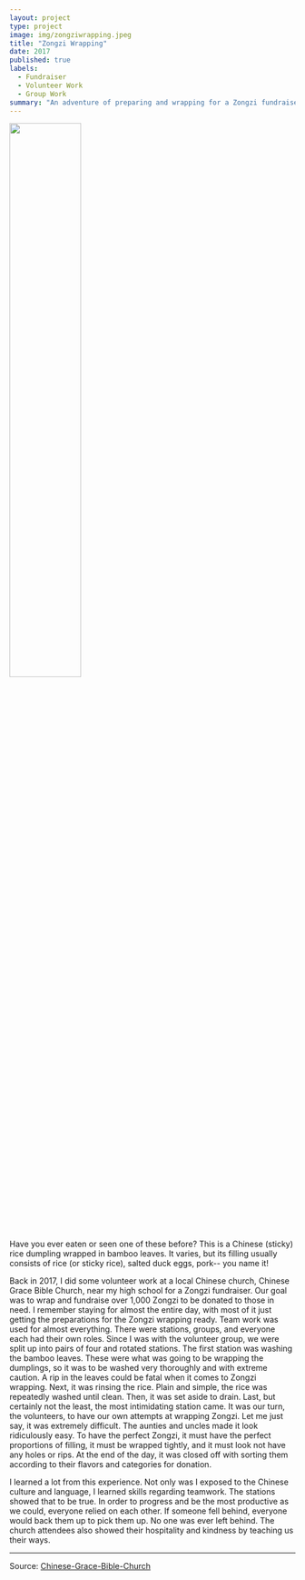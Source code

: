 ```yaml
---
layout: project
type: project
image: img/zongziwrapping.jpeg
title: "Zongzi Wrapping"
date: 2017
published: true
labels:
  - Fundraiser
  - Volunteer Work
  - Group Work
summary: "An adventure of preparing and wrapping for a Zongzi fundraiser"
---
```


<img src="https://user-images.githubusercontent.com/122927921/216554069-8fef5e69-146f-4285-b3d4-2b8315ac9992.jpeg" width="50%" height="50%">

Have you ever eaten or seen one of these before?
This is a Chinese (sticky) rice dumpling wrapped in bamboo leaves. It varies, but its filling usually consists of rice (or sticky rice), salted duck eggs, pork-- you name it! 

Back in 2017, I did some volunteer work at a local Chinese church, Chinese Grace Bible Church, near my high school for a Zongzi fundraiser. Our goal was to wrap and fundraise over 1,000 Zongzi to be donated to those in need. I remember staying for almost the entire day, with most of it just getting the preparations for the Zongzi wrapping ready. Team work was used for almost everything. There were stations, groups, and everyone each had their own roles. Since I was with the volunteer group, we were split up into pairs of four and rotated stations. The first station was washing the bamboo leaves. These were what was going to be wrapping the dumplings, so it was to be washed very thoroughly and with extreme caution. A rip in the leaves could be fatal when it comes to Zongzi wrapping. Next, it was rinsing the rice. Plain and simple, the rice was repeatedly washed until clean. Then, it was set aside to drain. Last, but certainly not the least, the most intimidating station came. It was our turn, the volunteers, to have our own attempts at wrapping Zongzi. Let me just say, it was extremely difficult. The aunties and uncles made it look ridiculously easy. To have the perfect Zongzi, it must have the perfect proportions of filling, it must be wrapped tightly, and it must look not have any holes or rips. At the end of the day, it was closed off with sorting them according to their flavors and categories for donation.

I learned a lot from this experience. Not only was I exposed to the Chinese culture and language, I learned skills regarding teamwork. The stations showed that to be true. In order to progress and be the most productive as we could, everyone relied on each other. If someone fell behind, everyone would back them up to pick them up. No one was ever left behind. The church attendees also showed their hospitality and kindness by teaching us their ways. 

<hr>

Source: <a href="https://cgbconline.net/"><i class="large github icon "></i>Chinese-Grace-Bible-Church</a>

